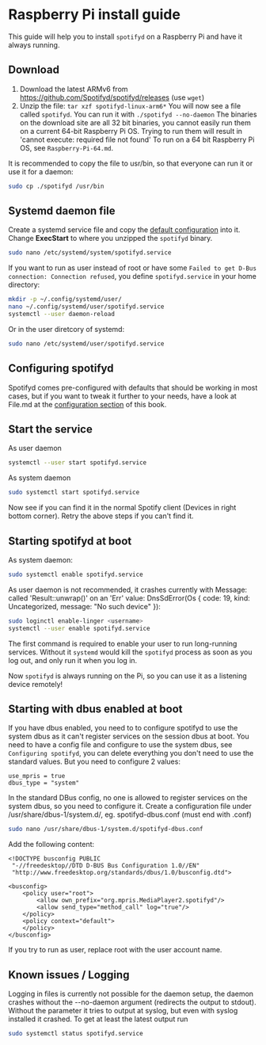 # Raspberry Pi install guide

This guide will help you to install `spotifyd` on a Raspberry Pi and have it always running.

## Download

1. Download the latest ARMv6 from <https://github.com/Spotifyd/spotifyd/releases> (use `wget`)
2. Unzip the file: `tar xzf spotifyd-linux-arm6*`
You will now see a file called `spotifyd`. You can run it with `./spotifyd --no-daemon`
The binaries on the download site are all 32 bit binaries, you cannot easily run them on a current 64-bit Raspberry Pi OS.
Trying to run them will result in 'cannot execute: required file not found'
To run on a 64 bit Raspberry Pi OS, see `Raspberry-Pi-64.md`.

It is recommended to copy the file to usr/bin, so that everyone can run it or use it for a daemon:

```bash
sudo cp ./spotifyd /usr/bin
```

## Systemd daemon file

Create a systemd service file and copy the [default configuration](https://github.com/Spotifyd/spotifyd/blob/master/contrib/spotifyd.service) into it. Change **ExecStart** to where you unzipped the `spotifyd` binary.

```bash
sudo nano /etc/systemd/system/spotifyd.service
```

If you want to run as user instead of root or have some `Failed to get D-Bus connection: Connection refused`, you define `spotifyd.service` in your home directory:

```bash
mkdir -p ~/.config/systemd/user/
nano ~/.config/systemd/user/spotifyd.service
systemctl --user daemon-reload
```

Or in the user diretcory of systemd:

```bash
sudo nano /etc/systemd/user/spotifyd.service
```

## Configuring spotifyd

Spotifyd comes pre-configured with defaults that should be working in most cases, but if you want to tweak it further to your needs, have a look at File.md at the [configuration section](../config/) of this book.

## Start the service

As user daemon

```bash
systemctl --user start spotifyd.service
```

As system daemon

```bash
sudo systemctl start spotifyd.service
```

Now see if you can find it in the normal Spotify client (Devices in right bottom corner). Retry the above steps if you can't find it.

## Starting spotifyd at boot

As system daemon:

```bash
sudo systemctl enable spotifyd.service
```

As user daemon is not recommended, it crashes currently with Message: called 'Result::unwrap()' on an 'Err' value: DnsSdError(Os { code: 19, kind: Uncategorized, message: "No such device" }):

```bash
sudo loginctl enable-linger <username>
systemctl --user enable spotifyd.service
```

The first command is required to enable your user to run long-running services. Without it `systemd` would kill the `spotifyd` process as soon as you log out, and only run it when you log in.

Now `spotifyd` is always running on the Pi, so you can use it as a listening device remotely!

## Starting with dbus enabled at boot

If you have dbus enabled, you need to to configure spotifyd to use the system dbus as it can't register services on the session dbus at boot.
You need to have a config file and configure to use the system dbus, see `Configuring spotifyd`, you can delete everything you don't need to use the standard values. But you need to configure 2 values:

```config
use_mpris = true
dbus_type = "system"
```

In the standard DBus config, no one is allowed to register services on the system dbus, so you need to configure it. Create a configuration file under /usr/share/dbus-1/system.d/, eg. spotifyd-dbus.conf (must end with .conf)

```bash
sudo nano /usr/share/dbus-1/system.d/spotifyd-dbus.conf
```

Add the following content:

```content
<!DOCTYPE busconfig PUBLIC
 "-//freedesktop//DTD D-BUS Bus Configuration 1.0//EN"
 "http://www.freedesktop.org/standards/dbus/1.0/busconfig.dtd">

<busconfig>
    <policy user="root">
        <allow own_prefix="org.mpris.MediaPlayer2.spotifyd"/>
        <allow send_type="method_call" log="true"/>
    </policy>
    <policy context="default">
    </policy>
</busconfig>
```

If you try to run as user, replace root with the user account name.

## Known issues / Logging
Logging in files is currently not possible for the daemon setup, the daemon crashes without the --no-daemon argument (redirects the output to stdout).
Without the parameter it tries to output at syslog, but even with syslog installed it crashed.
To get at least the latest output run

```bash
sudo systemctl status spotifyd.service
```